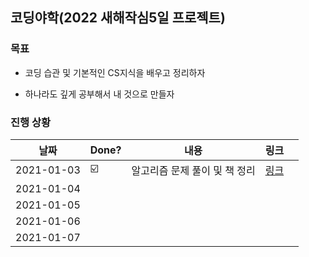 ## 코딩야학(2022 새해작심5일 프로젝트)


### 목표 

- 코딩 습관 및 기본적인 CS지식을 배우고 정리하자

- 하나라도 깊게 공부해서 내 것으로 만들자

### 진행 상황 

| 날짜  | Done? | 내용 | 링크 |   |
|---|---|---|---|---|
| 2021-01-03  | :ballot_box_with_check:  | 알고리즘 문제 풀이 및 책 정리  | [링크](./2021-01-03.md) |   |
| 2021-01-04  |   |   |
| 2021-01-05  |   |   | 
| 2021-01-06  |   |   |
| 2021-01-07  |   |   |

